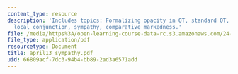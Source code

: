 ```yaml
---
content_type: resource
description: 'Includes topics: Formalizing opacity in OT, standard OT, and extensions:
  local conjunction, sympathy, comparative markedness.'
file: /media/https%3A/open-learning-course-data-rc.s3.amazonaws.com/24-962-advanced-phonology-spring-2005/66809acf7dc394b4bb892ad3a6571add_april13_sympathy.pdf
file_type: application/pdf
resourcetype: Document
title: april13_sympathy.pdf
uid: 66809acf-7dc3-94b4-bb89-2ad3a6571add
---
```


